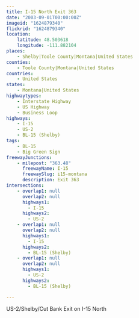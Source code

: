 ```yaml
---
title: I-15 North Exit 363
date: "2003-09-01T00:00:00Z"
imageid: "1624879340"
flickrid: "1624879340"
location:
    latitude: 48.503618
    longitude: -111.882104
places:
    - Shelby|Toole County|Montana|United States
counties:
    - Toole County|Montana|United States
countries:
    - United States
states:
    - Montana|United States
highwaytypes:
    - Interstate Highway
    - US Highway
    - Business Loop
highways:
    - I-15
    - US-2
    - BL-15 (Shelby)
tags:
    - BL-15
    - Big Green Sign
freewayJunctions:
    - milepost: "363.48"
      freewayName: I-15
      freewaySlug: i15-montana
      description: Exit 363
intersections:
    - overlap1: null
      overlap2: null
      highways1:
        - I-15
      highways2:
        - US-2
    - overlap1: null
      overlap2: null
      highways1:
        - I-15
      highways2:
        - BL-15 (Shelby)
    - overlap1: null
      overlap2: null
      highways1:
        - US-2
      highways2:
        - BL-15 (Shelby)

---
```

US-2/Shelby/Cut Bank Exit on I-15 North
